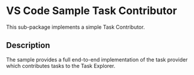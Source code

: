 # VS Code Sample Task Contributor

This sub-package implements a simple Task Contributor.

## Description
The sample provides a full end-to-end implementation of the task provider which contributes tasks to the Task Explorer.
